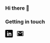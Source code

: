 ### Hi there 👋

### Getting in touch

<a href="https://www.linkedin.com/in/diegohcrezende/" title="Follow me on LinkedIn">
  <img
    width="24"
    alt="Follow me on LinkedIn"
    src="assets/icons/linkedin.svg"
  /></a>
&nbsp;
<a href="mailto:diegorezende.ce@gmail.com" title="Write to me on Gmail">
  <img
    width="24"
    alt="Write to me on Gmail"
    src="assets/icons/gmail.svg"
  /></a>
&nbsp;

